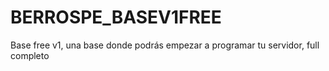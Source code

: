 # BERROSPE_BASEV1FREE
Base free v1, una base donde podrás empezar a programar tu servidor, full completo
